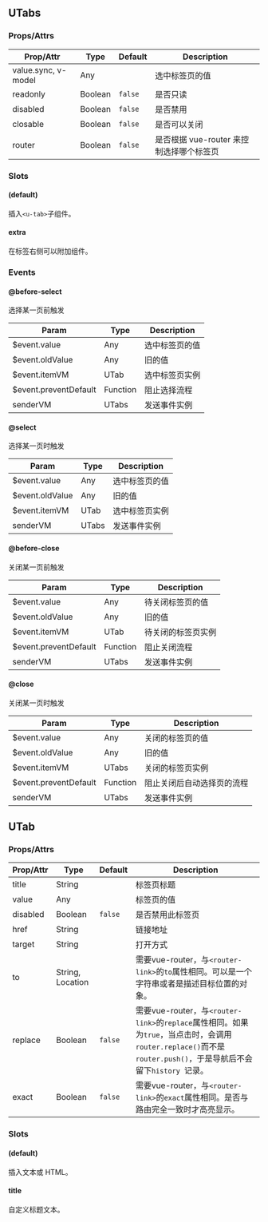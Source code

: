 ## UTabs
### Props/Attrs

| Prop/Attr | Type | Default | Description |
| --------- | ---- | ------- | ----------- |
| value.sync, v-model | Any | | 选中标签页的值 |
| readonly | Boolean | `false` | 是否只读 |
| disabled | Boolean | `false` | 是否禁用 |
| closable | Boolean | `false` | 是否可以关闭 |
| router | Boolean | `false` | 是否根据 vue-router 来控制选择哪个标签页 |

### Slots

#### (default)

插入`<u-tab>`子组件。

#### extra

在标签右侧可以附加组件。

### Events

#### @before-select

选择某一页前触发

| Param | Type | Description |
| ----- | ---- | ----------- |
| $event.value | Any | 选中标签页的值 |
| $event.oldValue | Any | 旧的值 |
| $event.itemVM | UTab | 选中标签页实例 |
| $event.preventDefault | Function | 阻止选择流程 |
| senderVM | UTabs | 发送事件实例 |

#### @select

选择某一页时触发

| Param | Type | Description |
| ----- | ---- | ----------- |
| $event.value | Any | 选中标签页的值 |
| $event.oldValue | Any | 旧的值 |
| $event.itemVM | UTab | 选中标签页实例 |
| senderVM | UTabs | 发送事件实例 |

#### @before-close

关闭某一页前触发

| Param | Type | Description |
| ----- | ---- | ----------- |
| $event.value | Any | 待关闭标签页的值 |
| $event.oldValue | Any | 旧的值 |
| $event.itemVM | UTab | 待关闭的标签页实例 |
| $event.preventDefault | Function | 阻止关闭流程 |
| senderVM | UTabs | 发送事件实例 |

#### @close

关闭某一页时触发

| Param | Type | Description |
| ----- | ---- | ----------- |
| $event.value | Any | 关闭的标签页的值 |
| $event.oldValue | Any | 旧的值 |
| $event.itemVM | UTabs | 关闭的标签页实例 |
| $event.preventDefault | Function | 阻止关闭后自动选择页的流程 |
| senderVM | UTabs | 发送事件实例 |

## UTab
### Props/Attrs

| Prop/Attr | Type | Default | Description |
| --------- | ---- | ------- | ----------- |
| title | String | | 标签页标题 |
| value | Any | | 标签页的值 |
| disabled | Boolean | `false` | 是否禁用此标签页 |
| href | String |  | 链接地址 |
| target | String |  | 打开方式 |
| to | String, Location |  | 需要vue-router，与`<router-link>`的`to`属性相同。可以是一个字符串或者是描述目标位置的对象。 |
| replace | Boolean | `false` | 需要vue-router，与`<router-link>`的`replace`属性相同。如果为`true`，当点击时，会调用`router.replace()`而不是`router.push()`，于是导航后不会留下`history `记录。 |
| exact | Boolean | `false` | 需要vue-router，与`<router-link>`的`exact`属性相同。是否与路由完全一致时才高亮显示。 |

### Slots

#### (default)

插入文本或 HTML。

#### title

自定义标题文本。
